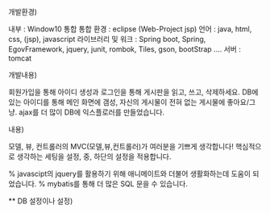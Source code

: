 개발환경)

내부 : Window10 통합 통합 환경 : eclipse (Web-Project jsp) 언어 : java, html, css, (jsp), javascript 라이브러리 및 워크 : Spring boot, Spring, EgovFramework, jquery, junit, rombok, Tiles, gson, bootStrap .... 서버 : tomcat

개발내용)

회원가입을 통해 아이디 생성과 로그인을 통해 게시판을 읽고, 쓰고, 삭제하세요. DB에 있는 아이디를 통해 메인 화면에 갬성, 자신의 게시물이 전혀 없는 게시물에 좋아요/그냥. ajax를 더 많이 DB에 익스플로러를 만들었습니다.

내용)

모델, 뷰, 컨트롤러의 MVC(모델,뷰,컨트롤러)가 여러분을 기쁘게 생각합니다! 핵심적으로 생각하는 세팅을 설정, 중, 하단의 설정을 적용합니다.

% javascipt의 jquery를 활용하기 위해 애니메이트와 더불어 생활화하는데 도움이 되었습니다. % mybatis를 통해 더 많은 SQL 문을 수 있습니다.

** DB 설정이나 설정)
